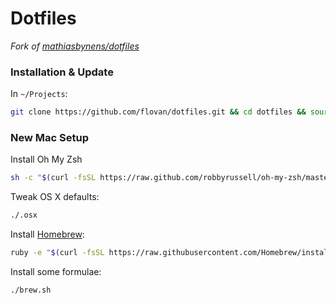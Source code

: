 # Dotfiles

*Fork of [mathiasbynens/dotfiles](https://github.com/mathiasbynens/dotfiles)*

### Installation & Update

In `~/Projects`:

```bash
git clone https://github.com/flovan/dotfiles.git && cd dotfiles && source bootstrap.sh
```

### New Mac Setup

Install Oh My Zsh

```bash
sh -c "$(curl -fsSL https://raw.github.com/robbyrussell/oh-my-zsh/master/tools/install.sh)"
```

Tweak OS X defaults:

```bash
./.osx
```

Install [Homebrew](http://brew.sh/):

```bash
ruby -e "$(curl -fsSL https://raw.githubusercontent.com/Homebrew/install/master/install)"
```

Install some formulae:

```bash
./brew.sh
```